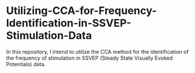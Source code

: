 # Utilizing-CCA-for-Frequency-Identification-in-SSVEP-Stimulation-Data
In this repository, I intend to utilize the CCA method for the identification of the frequency of stimulation in SSVEP (Steady State Visually Evoked Potentials) data.
